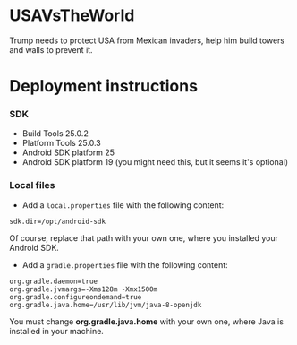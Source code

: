 # USAVsTheWorld
Trump needs to protect USA from Mexican invaders, help him build towers and walls to prevent it.

# Deployment instructions

### SDK
* Build Tools 25.0.2
* Platform Tools 25.0.3
* Android SDK platform 25
* Android SDK platform 19 (you might need this, but it seems it's optional)

### Local files
* Add a `local.properties` file with the following content:

```
sdk.dir=/opt/android-sdk
```
Of course, replace that path with your own one, where you installed your Android SDK.

* Add a `gradle.properties` file with the following content:

```
org.gradle.daemon=true
org.gradle.jvmargs=-Xms128m -Xmx1500m
org.gradle.configureondemand=true
org.gradle.java.home=/usr/lib/jvm/java-8-openjdk
```

You must change **org.gradle.java.home** with your own one, where Java is installed in your machine.


